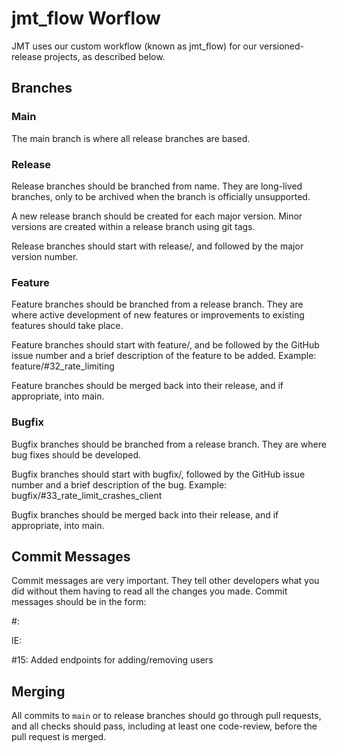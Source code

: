 # jmt_flow Worflow
JMT uses our custom workflow (known as jmt_flow) for our versioned-release projects, as described below.

## Branches
### Main
The main branch is where all release branches are based. 

### Release
Release branches should be branched from name. They are long-lived
branches, only to be archived when the branch is officially unsupported.

A new release branch should be created for each major version.
Minor versions are created within a release branch using git tags.

Release branches should start with release/, and followed by the major version number. 

### Feature
Feature branches should be branched from a release branch. They are where active development of new features or improvements to existing features should take place.

Feature branches should start with feature/, and be followed by the GitHub issue number and a brief description of the feature to be added. Example:
feature/#32_rate_limiting

Feature branches should be merged back into their release, and
if appropriate, into main.

### Bugfix
Bugfix branches should be branched from a release branch. They are where bug fixes should be developed.

Bugfix branches should start with bugfix/, followed by the GitHub issue number and a brief description of the bug. Example:
bugfix/#33_rate_limit_crashes_client

Bugfix branches should be merged back into their release, and
if appropriate, into main.

## Commit Messages
Commit messages are very important. They tell other developers what you did without them having to read all the changes you made. Commit messages should be in the form:

#<GitHub issue number>: <Description of what you did>

IE:

#15: Added endpoints for adding/removing users

## Merging
All commits to `main` or to release branches should go through
pull requests, and all checks should pass, including at least one
code-review, before the pull request is merged.
